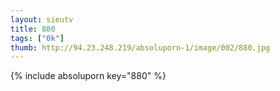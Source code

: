 ```yaml
--- 
layout: sieutv
title: 880
tags: ["0k"]
thumb: http://94.23.248.219/absoluporn-1/image/002/880.jpg
---
```

{% include absoluporn key="880" %} 

